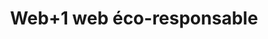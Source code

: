---
title: "Web+1 web éco-responsable"
# watermark text
watermark: "WebPlusUn"
# page header background image
bg_image: ""
# meta description
description : "WebPlusUn propose un service de conception de sites éco-responsables et de stratégie d'optimisation SXO."
---